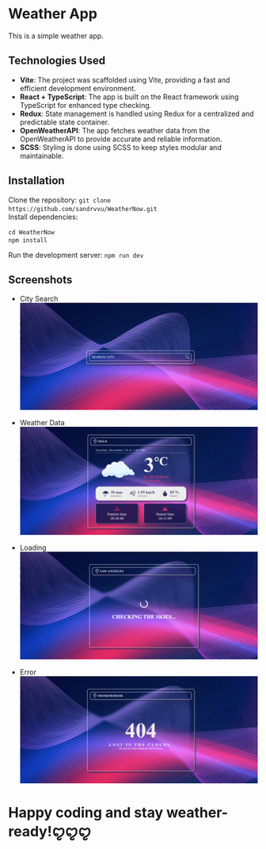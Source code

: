 # Weather App
This is a simple weather app.

## Technologies Used
+ **Vite**: The project was scaffolded using Vite, providing a fast and efficient development environment.
+ **React + TypeScript**: The app is built on the React framework using TypeScript for enhanced type checking.
+ **Redux**: State management is handled using Redux for a centralized and predictable state container.
+ **OpenWeatherAPI**: The app fetches weather data from the OpenWeatherAPI to provide accurate and reliable information.
+ **SCSS**: Styling is done using SCSS to keep styles modular and maintainable.

## Installation
 Clone the repository: ```git clone https://github.com/sandrvvu/WeatherNow.git```\
 Install dependencies: 
 ```
cd WeatherNow
npm install
```
Run the development server: ```npm run dev```

## Screenshots

+ City Search
![Image Alt text](screenshots/search-img.jpg)

+ Weather Data
![Image Alt text](screenshots/data-img.jpg)

+ Loading
![Image Alt text](screenshots/loading-img.jpg)

+ Error
![Image Alt text](screenshots/error-img.jpg)



# Happy coding and stay weather-ready!ꨄꨄꨄ

